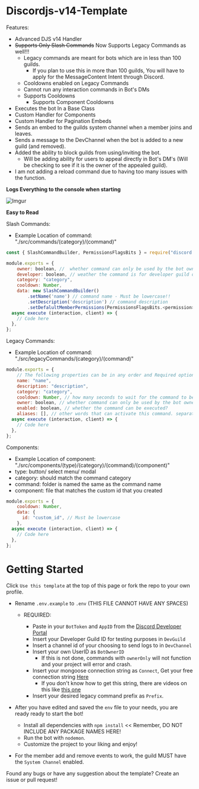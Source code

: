 # Discordjs-v14-Template

Features:

- Advanced DJS v14 Handler
- ~~Supports Only Slash Commands~~ Now Supports Legacy Commands as well!!!
  - Legacy commands are meant for bots which are in less than 100 guilds.
    - If you plan to use this in more than 100 guilds, You will have to apply for the MessageContent Intent through Discord.
  - Cooldowns enabled on Legacy Commands
  - Cannot run any interaction commands in Bot's DMs
  - Supports Cooldowns
    - Supports Component Cooldowns
- Executes the bot In a Base Class
- Custom Handler for Components
- Custom Handler for Pagination Embeds
- Sends an embed to the guilds system channel when a member joins and leaves.
- Sends a message to the DevChannel when the bot is added to a new guild (and removed).
- Added the ability to block guilds from using/inviting the bot.
  - Will be adding ability for users to appeal directly in Bot's DM's (Will be checking to see if it is the owner of the appealed guild).
- I am not adding a reload command due to having too many issues with the function.

**Logs Everything to the console when starting**

![Imgur](https://i.imgur.com/cP8ooUI.png)

**Easy to Read**

Slash Commands:

- Example Location of command: "./src/commands/(category)/(command)"

```js
const { SlashCommandBuilder, PermissionsFlagsBits } = require("discord.js");

module.exports = {
    owner: boolean, //  whether command can only be used by the bot owner?
    developer: boolean, // weather the command is for developer guild or global: true or false
    category: "category",
    cooldown: Number,
    data: new SlashCommandBuilder()
        .setName('name') // command name - Must be lowercase!!
        .setDescription('description') // command description
        .setDefalultMemberPermissions(PermissionsFlagsBits.<permission>), // member permissions
  async execute (interaction, client) => {
    // Code here
  },
};
```

Legacy Commands:

- Example Location of command: "./src/legacyCommands/(category)/(command)"

```js
module.exports = {
    // The following properties can be in any order and Required options are NAME and EXECUTE function.
    name: "name",
    description: "description",
    category: "category",
    cooldown: Number, // how many seconds to wait for the command to be used again.
    owner: boolean, // whether command can only be used by the bot owner?
    enabled: boolean, // whether the command can be executed?
    aliases: [], // other words that can activate this command. separate with commas: ["test", "te", "t"]
  async execute (interaction, client) => {
    // Code here
  },
};
```

Components:

- Example Location of component: "./src/components/(type)/(category)/(command)/(component)"
- type: button/ select menu/ modal
- category: should match the command category
- command: folder is named the same as the command name
- component: file that matches the custom id that you created

```js
module.exports = {
    cooldown: Number,
    data: {
      id: "custom_id", // Must be lowercase
    },
  async execute (interaction, client) => {
    // Code here
  },
};
```

# Getting Started

Click `Use this template` at the top of this page or fork the repo to your own profile.

- Rename `.env.example` to `.env` (THIS FILE CANNOT HAVE ANY SPACES)

  - REQUIRED:

    - Paste in your `BotToken` and `AppID` from the [Discord Developer Portal](https://discord.com/developers/applications)
    - Insert your Developer Guild ID for testing purposes in `DevGuild`
    - Insert a channel id of your choosing to send logs to in `DevChannel`
    - Insert your own UserID as `BotOwnerID`
      - If this is not done, commands with `ownerOnly` will not function and your project will error and crash.
    - Insert your mongoose connection string as `Connect`, Get your free connection string [Here](https://www.mongodb.com/)
      - If you don't know how to get this string, there are videos on this like [this one](https://tinyurl.com/mongo-setup)
    - Insert your desired legacy command prefix as `Prefix`.

- After you have edited and saved the `env` file to your needs, you are ready ready to start the bot!

  - Install all dependencies with `npm install` << Remember, DO NOT INCLUDE ANY PACKAGE NAMES HERE!
  - Run the bot with `nodemon`.
  - Customize the project to your liking and enjoy!

- For the member add and remove events to work, the guild MUST have the `System Channel` enabled.

Found any bugs or have any suggestion about the template? Create an issue or pull request!
